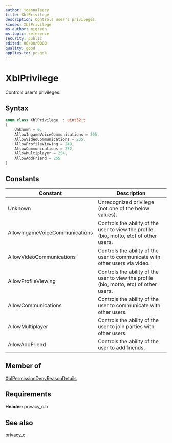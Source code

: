 ```yaml
---
author: joannaleecy
title: XblPrivilege
description: Controls user's privileges.
kindex: XblPrivilege
ms.author: migreen
ms.topic: reference
security: public
edited: 00/00/0000
quality: good
applies-to: pc-gdk
---
```


# XblPrivilege  

Controls user's privileges.    

## Syntax  
  
```cpp
enum class XblPrivilege  : uint32_t  
{  
    Unknown = 0,  
    AllowIngameVoiceCommunications = 205,  
    AllowVideoCommunications = 235,  
    AllowProfileViewing = 249,  
    AllowCommunications = 252,  
    AllowMultiplayer = 254,  
    AllowAddFriend = 255  
}  
```  
  
## Constants  
  
| Constant | Description |
| --- | --- |
| Unknown | Unrecognized privilege (not one of the below values). |  
| AllowIngameVoiceCommunications | Controls the ability of the user to view the profile (bio, motto, etc) of other users. |  
| AllowVideoCommunications | Controls the ability of the user to communicate with other users via video. |  
| AllowProfileViewing | Controls the ability of the user to view the profile (bio, motto, etc) of other users. |  
| AllowCommunications | Controls the ability of the user to communicate with other users. |  
| AllowMultiplayer | Controls the ability of the user to join parties with other users. |  
| AllowAddFriend | Controls the ability of the user to add friends. |  
  
## Member of
  
[XblPermissionDenyReasonDetails](../structs/xblpermissiondenyreasondetails.md)
  
## Requirements  
  
**Header:** privacy_c.h
  
## See also  
[privacy_c](../privacy_c_members.md)  
  
  